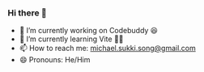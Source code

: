 ### Hi there 👋

- 🔭 I’m currently working on Codebuddy 😆
- 🌱 I’m currently learning Vite 👨‍💻
- 📫 How to reach me: michael.sukki.song@gmail.com
- 😄 Pronouns: He/Him

<!--
**MichaelSukkiSong/MichaelSukkiSong** is a ✨ _special_ ✨ repository because its `README.md` (this file) appears on your GitHub profile.

Here are some ideas to get you started:

- 🔭 I’m currently working on ...
- 🌱 I’m currently learning ...
- 👯 I’m looking to collaborate on ...
- 🤔 I’m looking for help with ...
- 💬 Ask me about ...
- 📫 How to reach me: ...
- 😄 Pronouns: ...
- ⚡ Fun fact: ...
-->
